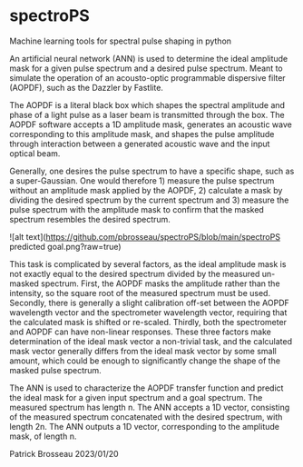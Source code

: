 # spectroPS
Machine learning tools for spectral pulse shaping in python

An artificial neural network (ANN) is used to determine the ideal amplitude mask for a given pulse spectrum and a desired pulse 
spectrum. Meant to simulate the operation of an acousto-optic programmable dispersive filter (AOPDF), such as the Dazzler by Fastlite.

The AOPDF is a literal black box which shapes the spectral amplitude and phase of a light pulse as a laser beam is transmitted
through the box. The AOPDF software accepts a 1D amplitude mask, generates an acoustic wave corresponding to this amplitude mask,
and shapes the pulse amplitude through interaction between a generated acoustic wave and the input optical beam.

Generally, one desires the pulse spectrum to have a specific shape, such as a super-Gaussian. One would therefore 1) measure the
pulse spectrum without an amplitude mask applied by the AOPDF, 2) calculate a mask by dividing the desired spectrum by the 
current spectrum and 3) measure the pulse spectrum with the amplitude mask to confirm that the masked spectrum resembles the
desired spectrum.

![alt text](https://github.com/pbrosseau/spectroPS/blob/main/spectroPS predicted goal.png?raw=true)

This task is complicated by several factors, as the ideal amplitude mask is not exactly equal to the desired spectrum divided by
the measured un-masked spectrum. First, the AOPDF masks the amplitude rather than the intensity, so the square root of the measured 
spectrum must be used. Secondly, there is generally a slight calibration off-set between the AOPDF wavelength vector and the
spectrometer wavelength vector, requiring that the calculated mask is shifted or re-scaled. Thirdly, both the spectrometer and AOPDF can
have non-linear responses. These three factors make determination of the ideal mask vector a non-trivial task, and the calculated
mask vector generally differs from the ideal mask vector by some small amount, which could be enough to significantly change the
shape of the masked pulse spectrum.

The ANN is used to characterize the AOPDF transfer function and predict the ideal mask for a given input spectrum and a goal spectrum.
The measured spectrum has length n. The ANN accepts a 1D vector, consisting of the measured spectrum concatenated with the desired spectrum, 
with length 2n. The ANN outputs a 1D vector, corresponding to the amplitude mask, of length n.

Patrick Brosseau 2023/01/20
